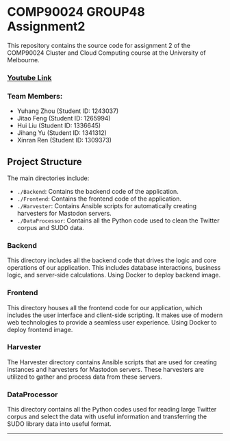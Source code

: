 # COMP90024 GROUP48 Assignment2
This repository contains the source code for assignment 2 of the COMP90024 Cluster and Cloud Computing course at the University of Melbourne.

### [Youtube Link](https://www.youtube.com/)

### Team Members:
- Yuhang Zhou (Student ID: 1243037)
- Jitao Feng (Student ID: 1265994)
- Hui Liu (Student ID: 1336645)
- Jihang Yu (Student ID: 1341312)
- Xinran Ren (Student ID: 1309373)

## Project Structure
The main directories include:
- `./Backend`: Contains the backend code of the application.
- `./Frontend`: Contains the frontend code of the application.
- `./Harvester`: Contains Ansible scripts for automatically creating harvesters for Mastodon servers.
- `./DataProcessor`: Contains all the Python code used to clean the Twitter corpus and SUDO data.

### Backend

This directory includes all the backend code that drives the logic and core operations of our application. This includes database interactions, business logic, and server-side calculations. Using Docker to deploy backend image.

### Frontend

This directory houses all the frontend code for our application, which includes the user interface and client-side scripting. It makes use of modern web technologies to provide a seamless user experience. Using Docker to deploy frontend image.

### Harvester

The Harvester directory contains Ansible scripts that are used for creating instances and harvesters for Mastodon servers. These harvesters are utilized to gather and process data from these servers.

### DataProcessor

This directory contains all the Python codes used for reading large Twitter corpus and select the data with useful information and transferring the SUDO library data into useful format.

---
